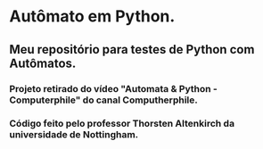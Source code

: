 # Autômato em Python.

## Meu repositório para testes de Python com Autômatos.

### Projeto retirado do vídeo "Automata & Python - Computerphile" do canal Computherphile.
### Código feito pelo professor Thorsten Altenkirch da universidade de Nottingham.
